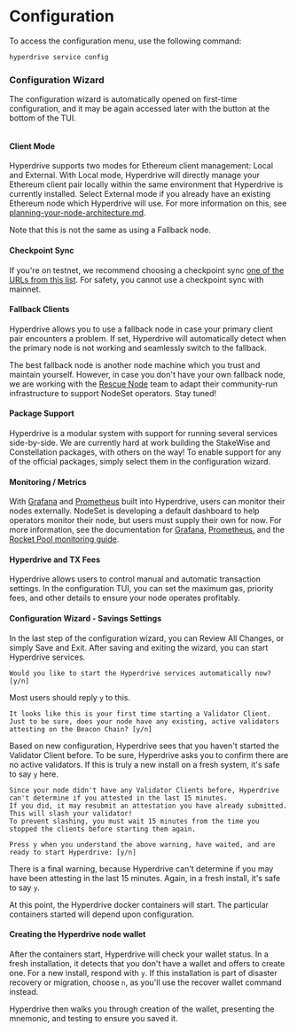 # Configuration

To access the configuration menu, use the following command:

```bash
hyperdrive service config
```

### Configuration Wizard

The configuration wizard is automatically opened on first-time configuration, and it may be again accessed later with the button at the bottom of the TUI.

<figure><img src="../../.gitbook/assets/image (1) (1).png" alt=""><figcaption></figcaption></figure>

#### Client Mode

Hyperdrive supports two modes for Ethereum client management: Local and External. With Local mode, Hyperdrive will directly manage your Ethereum client pair locally within the same environment that Hyperdrive is currently installed. Select External mode if you already have an existing Ethereum node which Hyperdrive will use. For more information on this, see [planning-your-node-architecture.md](../best-practices/planning-your-node-architecture.md "mention").

Note that this is not the same as using a Fallback node.

#### Checkpoint Sync

If you're on testnet, we recommend choosing a checkpoint sync [one of the URLs from this list](https://eth-clients.github.io/checkpoint-sync-endpoints/).  For safety, you cannot use a checkpoint sync with mainnet.

#### Fallback Clients

Hyperdrive allows you to use a fallback node in case your primary client pair encounters a problem. If set, Hyperdrive will automatically detect when the primary node is not working and seamlessly switch to the fallback.&#x20;

The best fallback node is another node machine which you trust and maintain yourself. However, in case you don't have your own fallback node, we are working with the [Rescue Node](https://rescuenode.com/) team to adapt their community-run infrastructure to support NodeSet operators. Stay tuned!

#### Package Support

Hyperdrive is a modular system with support for running several services side-by-side. We are currently hard at work building the StakeWise and Constellation packages, with others on the way! To enable support for any of the official packages, simply select them in the configuration wizard.

#### Monitoring / Metrics

With [Grafana](https://grafana.com/) and [Prometheus](https://prometheus.io/) built into Hyperdrive, users can monitor their nodes externally. NodeSet is developing a default dashboard to help operators monitor their node, but users must supply their own for now. For more information, see the documentation for [Grafana](https://grafana.com/docs/grafana/latest/), [Prometheus](https://prometheus.io/docs/introduction/overview/), and the [Rocket Pool monitoring guide](https://docs.rocketpool.net/guides/node/maintenance/overview).

#### Hyperdrive and TX Fees

Hyperdrive allows users to control manual and automatic transaction settings. In the configuration TUI, you can set the maximum gas, priority fees, and other details to ensure your node operates profitably.

#### Configuration Wizard - Savings Settings

In the last step of the configuration wizard, you can Review All Changes, or simply Save and Exit.  After saving and exiting the wizard, you can start Hyperdrive services.  

`Would you like to start the Hyperdrive services automatically now? [y/n]`

Most users should reply `y` to this.

`It looks like this is your first time starting a Validator Client.
Just to be sure, does your node have any existing, active validators attesting on the Beacon Chain? [y/n]`

Based on new configuration, Hyperdrive sees that you haven't started the Validator Client before. To be sure, Hyperdrive asks you to confirm there are no active validators. If this is truly a new install on a fresh system, it's safe to say `y` here.

```
Since your node didn't have any Validator Clients before, Hyperdrive can't determine if you attested in the last 15 minutes.
If you did, it may resubmit an attestation you have already submitted.
This will slash your validator!
To prevent slashing, you must wait 15 minutes from the time you stopped the clients before starting them again.

Press y when you understand the above warning, have waited, and are ready to start Hyperdrive: [y/n]
```

There is a final warning, because Hyperdrive can't determine if you may have been attesting in the last 15 minutes. Again, in a fresh install, it's safe to say `y`.

At this point, the Hyperdrive docker containers will start. The particular containers started will depend upon configuration.

#### Creating the Hyperdrive node wallet

After the containers start, Hyperdrive will check your wallet status. In a fresh installation, it detects that you don't have a wallet and offers to create one. For a new install, respond with `y`. If this installation is part of disaster recovery or migration, choose `n`, as you'll use the recover wallet command instead.

Hyperdrive then walks you through creation of the wallet, presenting the mnemonic, and testing to ensure you saved it.
